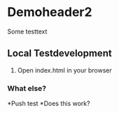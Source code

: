 # Demoheader2

Some testtext

## Local Testdevelopment

1. Open index.html in your browser

### What else?

*Push test
*Does this work?
